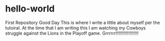 hello-world
===========

First Repository
Good Day
This is where I write a little about myself per the tutoiral. At the time that I am writing this I am watching my Cowboys struggle against the Lions in the Playoff game. Grrrrrr!!!!!!!!!!!!!!!!!!
